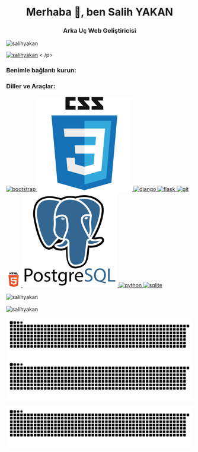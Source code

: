 <h1 align="center">Merhaba 👋, ben Salih YAKAN</h1>
<h3 align="center">Arka Uç Web Geliştiricisi</h3>

<p align="left"> <img src="https: //komarev.com/ghpvc/?username=salihyakan&label=Profile%20views&color=0e75b6&style=flat" alt = "salihyakan" /> </p>

<p align = "left"> <a href = "https://github" .com/ryo-ma/github-profile-trophy"><img src = "https://github-profile-trophy.vercel.app/?username=salihyakan" alt = "salihyakan" /></a> < /p>

<h3 align="left">Benimle bağlantı kurun:</h3>
<p align="left">
</p>

<h3 align="left">Diller ve Araçlar:</h3>
<p align ="left"> <a href = "https://getbootstrap.com" target = "_blank" rel = "noreferrer"> <img src = "https://raw.githubusercontent.com/devicons/devicon/master/ simgeler/bootstrap/bootstrap-plain-wordmark.svg" alt = "bootstrap" width = "40" height = "40"/> </a> <a href = "https://www.w3schools.com/css/ " target = "_blank" rel = "noreferrer"> <img src = "https://raw.githubusercontent.com/devicons/devicon/master/icons/css3/css3-original-wordmark.svg" alt = "css3" genişlik = "40" yükseklik = "40"/> </a> <a href = "https://www.djangoproject.com/" target = "_blank" rel = "noreferrer"> <img src = "https: //cdn.worldvectorlogo.com/logos/django.svg" alt = "django" width = "40" height = "40"/> </a> <a href = "https://flask.palletsprojects.com/ " target = "_blank" rel = "noreferrer"> <img src = "https://www.vectorlogo.zone/logos/pocoo_flask/pocoo_flask-icon.svg" alt = "flask" width = "40" height = " 40"/> </a> <a href = "https://git-scm.com/" target = "_blank" rel = "noreferrer"> <img src = "https://www.vectorlogo.zone/ logos/git-scm/git-scm-icon.svg" alt = "git" width = "40" height = "40"/> </a> <a href = "https://www.w3.org/ html/" target = "_blank" rel = "noreferrer"> <img src = "https://raw.githubusercontent.com/devicons/devicon/master/icons/html5/html5-original-wordmark.svg" alt = " html5" width = "40" height = "40"/> </a> <a href = "https://www.postgresql.org" target = "_blank" rel = "noreferrer"> <img src = "https://raw.githubusercontent.com/devicons/devicon/master/icons/postgresql/postgresql-original-wordmark.svg" alt = "postgresql " genişlik = "40" yükseklik = "40"/> </a> <a href = "https://www.python.org" target = "_blank" rel = "noreferrer"> <img src = "https: //raw.githubusercontent.com/devicons/devicon/master/icons/python/python-original.svg" alt = "python" width = "40" height = "40"/> </a> <a href = " https://www.sqlite.org/" target = "_blank" rel = "noreferrer"> <img src = "https://www.vectorlogo.zone/logos/sqlite/sqlite-icon.svg" alt = " sqlite" width = "40" height = "40"/> </a> </p>

<p> <img align = "center" src = "https://github-readme-stats.vercel.app /api?username=salihyakan&show_icons=true&locale=tr" alt="salihyakan" /></p>

<p><img align = "center" src = "https://github-readme-streak-stats.herokuapp.com/?user=salihyakan&" alt = "salihyakan" /></p>


![github contribution grid snake animation](https://raw.githubusercontent.com/salihyakan/salihyakan/output/github-contribution-grid-snake-dark.svg#gh-dark-mode-only)![github contribution grid snake animation](https://raw.githubusercontent.com/salihyakan/salihyakan/output/github-contribution-grid-snake.svg#gh-light-mode-only)

<picture>
  <source media="(prefers-color-scheme: dark)" srcset="https://raw.githubusercontent.com/salihyakan/salihyakan/output/github-contribution-grid-snake-dark.svg">
  <source media="(prefers-color-scheme: light)" srcset="https://raw.githubusercontent.com/salihyakan/salihyakan/output/github-contribution-grid-snake.svg">
  <img alt="github contribution grid snake animation" src="https://raw.githubusercontent.com/salihyakan/salihyakan/output/github-contribution-grid-snake.svg">
</picture>
